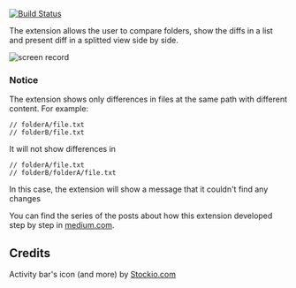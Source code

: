 [![Build Status](https://dev.azure.com/moshfeu-vscode/CompareFoldersExtension/_apis/build/status/moshfeu.vscode-compare-folders?branchName=master)](https://dev.azure.com/moshfeu-vscode/CompareFoldersExtension/_build/latest?definitionId=1&branchName=master)

The extension allows the user to compare folders, show the diffs in a list and present diff in a splitted view side by side.

![screen record](https://user-images.githubusercontent.com/3723951/66277133-cb9e3580-e8a2-11e9-9149-383a8683fcd1.gif)

### Notice
The extension shows only differences in files at the same path with different content. For example:

```
// folderA/file.txt
// folderB/file.txt
```

It will not show differences in

```
// folderA/file.txt
// folderB/folderA/file.txt
```

In this case, the extension will show a message that it couldn't find any changes

You can find the series of the posts about how this extension developed step by step in [medium.com](https://medium.com/@moshfeu/comparefolders-visual-studio-code-extension-journey-intro-b540a0539629?source=friends_link&sk=db37e1889766ccd8fe553958a12a8f69).



## Credits
Activity bar's icon (and more) by [Stockio.com](https://www.stockio.com/free-icon/folders)

